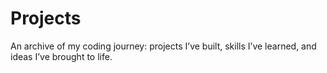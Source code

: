 # Projects
An archive of my coding journey: projects I’ve built, skills I’ve learned, and ideas I’ve brought to life.

